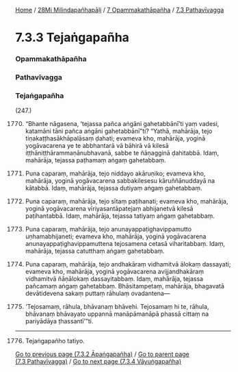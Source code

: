 
[Home](/) / [28Mi Milindapañhapāḷi](../../../28Mi.md) / [7 Opammakathāpañha](../../7.md) / [7.3 Pathavīvagga](../7.3.md)

# 7.3.3 Tejaṅgapañha

### Opammakathāpañha

### Pathavīvagga

### Tejaṅgapañha

(247.)

1770. “Bhante nāgasena, ‘tejassa pañca aṅgāni gahetabbānī’ti yaṃ vadesi, katamāni tāni pañca aṅgāni gahetabbānī”ti? “Yathā, mahārāja, tejo tiṇakaṭṭhasākhāpalāsaṃ ḍahati; evameva kho, mahārāja, yoginā yogāvacarena ye te abbhantarā vā bāhirā vā kilesā iṭṭhāniṭṭhārammaṇānubhavanā, sabbe te ñāṇagginā ḍahitabbā. Idaṃ, mahārāja, tejassa paṭhamaṃ aṅgaṃ gahetabbaṃ.

1771. Puna caparaṃ, mahārāja, tejo niddayo akāruṇiko; evameva kho, mahārāja, yoginā yogāvacarena sabbakilesesu kāruññānuddayā na kātabbā. Idaṃ, mahārāja, tejassa dutiyaṃ aṅgaṃ gahetabbaṃ.

1772. Puna caparaṃ, mahārāja, tejo sītaṃ paṭihanati; evameva kho, mahārāja, yoginā yogāvacarena vīriyasantāpatejaṃ abhijanetvā kilesā paṭihantabbā. Idaṃ, mahārāja, tejassa tatiyaṃ aṅgaṃ gahetabbaṃ.

1773. Puna caparaṃ, mahārāja, tejo anunayappaṭighavippamutto uṇhamabhijaneti; evameva kho, mahārāja, yoginā yogāvacarena anunayappaṭighavippamuttena tejosamena cetasā viharitabbaṃ. Idaṃ, mahārāja, tejassa catutthaṃ aṅgaṃ gahetabbaṃ.

1774. Puna caparaṃ, mahārāja, tejo andhakāraṃ vidhamitvā ālokaṃ dassayati; evameva kho, mahārāja, yoginā yogāvacarena avijjandhakāraṃ vidhamitvā ñāṇālokaṃ dassayitabbaṃ. Idaṃ, mahārāja, tejassa pañcamaṃ aṅgaṃ gahetabbaṃ. Bhāsitampetaṃ, mahārāja, bhagavatā devātidevena sakaṃ puttaṃ rāhulaṃ ovadantena—

1775. ‘Tejosamaṃ, rāhula, bhāvanaṃ bhāvehi. Tejosamaṃ hi te, rāhula, bhāvanaṃ bhāvayato uppannā manāpāmanāpā phassā cittaṃ na pariyādāya ṭhassantī’”ti.

---

1776. Tejaṅgapañho tatiyo.



[Go to previous page (7.3.2 Āpaṅgapañha)](7.3.2.md) / [Go to parent page (7.3 Pathavīvagga)](../7.3.md) / [Go to next page (7.3.4 Vāyuṅgapañha)](7.3.4.md)


